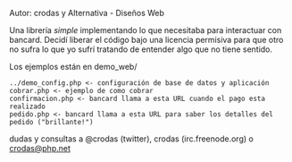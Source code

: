 
Autor: crodas y Alternativa - Diseños Web

Una librería *simple* implementando lo que necesitaba para interactuar con bancard. Decidí liberar el código bajo una licencia permisiva para que otro no sufra lo que yo sufrí tratando de entender algo que no tiene sentido.


Los ejemplos están en demo_web/

    ../demo_config.php <- configuración de base de datos y aplicación
    cobrar.php <- ejemplo de como cobrar
    confirmacion.php <- bancard llama a esta URL cuando el pago esta realizado
    pedido.php <- bancard llama a esta URL para saber los detalles del pedido ("brillante!")


dudas y consultas a @crodas (twitter), crodas (irc.freenode.org) o crodas@php.net
